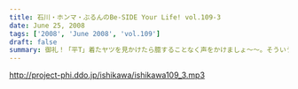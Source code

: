 ```yaml
---
title: 石川・ホンマ・ぶるんのBe-SIDE Your Life! vol.109-3
date: June 25, 2008
tags: ['2008', 'June 2008', 'vol.109']
draft: false
summary: 御礼！「平T」着たヤツを見かけたら臆することなく声をかけましょ〜〜。そういうNAMAEは・・・町中やカイシャで見かけたら臆している！！こりゃいかん。NAMAE
---
```


http://project-phi.ddo.jp/ishikawa/ishikawa109_3.mp3